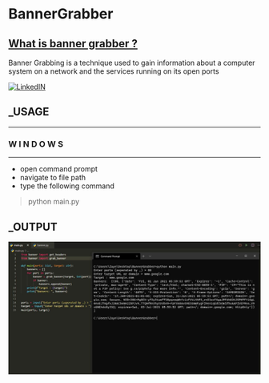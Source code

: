 # BannerGrabber

## [What is banner grabber ?](https://en.wikipedia.org/wiki/Banner_grabbing)

   Banner Grabbing is a technique used to gain information about a computer system on a network and the services running on its open ports

[![LinkedIN](https://img.shields.io/badge/LinkedIn-0077B5?style=for-the-badge&logo=linkedin&logoColor=white)](https://www.linkedin.com/in/jadhusan24/)

## _USAGE
-----------------------------------
###    W I N D O W S
-----------------------------------
- open command prompt
- navigate to  file path
- type the following command
>python main.py <br/>

## _OUTPUT

![Screenshot](./output.JPG)
